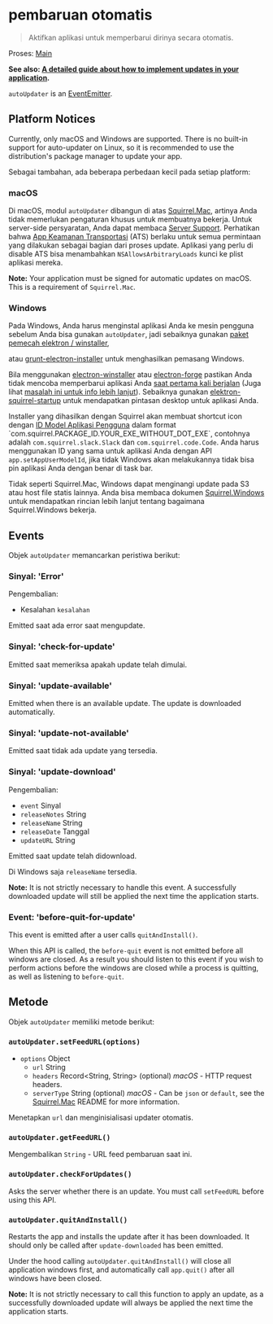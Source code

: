 # pembaruan otomatis

> Aktifkan aplikasi untuk memperbarui dirinya secara otomatis.

Proses: [Main](../glossary.md#main-process)

**See also: [A detailed guide about how to implement updates in your application](../tutorial/updates.md).**

`autoUpdater` is an [EventEmitter](https://nodejs.org/api/events.html#events_class_eventemitter).

## Platform Notices

Currently, only macOS and Windows are supported. There is no built-in support for auto-updater on Linux, so it is recommended to use the distribution's package manager to update your app.

Sebagai tambahan, ada beberapa perbedaan kecil pada setiap platform:

### macOS

Di macOS, modul `autoUpdater` dibangun di atas [Squirrel.Mac](https://github.com/Squirrel/Squirrel.Mac), artinya Anda tidak memerlukan pengaturan khusus untuk membuatnya bekerja. Untuk server-side persyaratan, Anda dapat membaca [Server Support](https://github.com/Squirrel/Squirrel.Mac#server-support). Perhatikan bahwa [App Keamanan Transportasi](https://developer.apple.com/library/content/documentation/General/Reference/InfoPlistKeyReference/Articles/CocoaKeys.html#//apple_ref/doc/uid/TP40009251-SW35) (ATS) berlaku untuk semua permintaan yang dilakukan sebagai bagian dari proses update. Aplikasi yang perlu di disable ATS bisa menambahkan `NSAllowsArbitraryLoads` kunci ke plist aplikasi mereka.

**Note:** Your application must be signed for automatic updates on macOS. This is a requirement of `Squirrel.Mac`.

### Windows

Pada Windows, Anda harus menginstal aplikasi Anda ke mesin pengguna sebelum Anda bisa gunakan `autoUpdater`, jadi sebaiknya gunakan [paket pemecah elektron / winstaller](https://github.com/electron/windows-installer),

 atau [grunt-electron-installer](https://github.com/electron/grunt-electron-installer) untuk menghasilkan pemasang Windows.</p> 

Bila menggunakan [electron-winstaller](https://github.com/electron/windows-installer) atau [electron-forge](https://github.com/electron-userland/electron-forge) pastikan Anda tidak mencoba memperbarui aplikasi Anda [saat pertama kali berjalan](https://github.com/electron/windows-installer#handling-squirrel-events) (Juga lihat [masalah ini untuk info lebih lanjut](https://github.com/electron/electron/issues/7155)). Sebaiknya gunakan [elektron-squirrel-startup](https://github.com/mongodb-js/electron-squirrel-startup) untuk mendapatkan pintasan desktop untuk aplikasi Anda.

Installer yang dihasilkan dengan Squirrel akan membuat shortcut icon dengan [ID Model Aplikasi Pengguna](https://msdn.microsoft.com/en-us/library/windows/desktop/dd378459(v=vs.85).aspx) dalam format `com.squirrel.PACKAGE_ID.YOUR_EXE_WITHOUT_DOT_EXE`, contohnya adalah `com.squirrel.slack.Slack` dan `com.squirrel.code.Code`. Anda harus menggunakan ID yang sama untuk aplikasi Anda dengan API `app.setAppUserModelId`, jika tidak Windows akan melakukannya tidak bisa pin aplikasi Anda dengan benar di task bar.

Tidak seperti Squirrel.Mac, Windows dapat menginangi update pada S3 atau host file statis lainnya. Anda bisa membaca dokumen [Squirrel.Windows](https://github.com/Squirrel/Squirrel.Windows) untuk mendapatkan rincian lebih lanjut tentang bagaimana Squirrel.Windows bekerja.



## Events

Objek `autoUpdater` memancarkan peristiwa berikut:



### Sinyal: 'Error'

Pengembalian:

* Kesalahan `kesalahan`

Emitted saat ada error saat mengupdate.



### Sinyal: 'check-for-update'

Emitted saat memeriksa apakah update telah dimulai.



### Sinyal: 'update-available'

Emitted when there is an available update. The update is downloaded automatically.



### Sinyal: 'update-not-available'

Emitted saat tidak ada update yang tersedia.



### Sinyal: 'update-download'

Pengembalian:

* `event` Sinyal
* `releaseNotes` String
* `releaseName` String
* `releaseDate` Tanggal
* `updateURL` String

Emitted saat update telah didownload.

Di Windows saja `releaseName` tersedia.

**Note:** It is not strictly necessary to handle this event. A successfully downloaded update will still be applied the next time the application starts.



### Event: 'before-quit-for-update'

This event is emitted after a user calls `quitAndInstall()`.

When this API is called, the `before-quit` event is not emitted before all windows are closed. As a result you should listen to this event if you wish to perform actions before the windows are closed while a process is quitting, as well as listening to `before-quit`.



## Metode

Objek `autoUpdater` memiliki metode berikut:



### `autoUpdater.setFeedURL(options)`

* `options` Object 
    * `url` String
  * `headers` Record<String, String> (optional) _macOS_ - HTTP request headers.
  * `serverType` String (optional) _macOS_ - Can be `json` or `default`, see the [Squirrel.Mac](https://github.com/Squirrel/Squirrel.Mac) README for more information.

Menetapkan `url` dan menginisialisasi updater otomatis.



### `autoUpdater.getFeedURL()`

Mengembalikan `String` - URL feed pembaruan saat ini.



### `autoUpdater.checkForUpdates()`

Asks the server whether there is an update. You must call `setFeedURL` before using this API.



### `autoUpdater.quitAndInstall()`

Restarts the app and installs the update after it has been downloaded. It should only be called after `update-downloaded` has been emitted.

Under the hood calling `autoUpdater.quitAndInstall()` will close all application windows first, and automatically call `app.quit()` after all windows have been closed.

**Note:** It is not strictly necessary to call this function to apply an update, as a successfully downloaded update will always be applied the next time the application starts.
